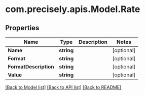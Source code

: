 
# com.precisely.apis.Model.Rate

## Properties

Name | Type | Description | Notes
------------ | ------------- | ------------- | -------------
**Name** | **string** |  | [optional] 
**Format** | **string** |  | [optional] 
**FormatDescription** | **string** |  | [optional] 
**Value** | **string** |  | [optional] 

[[Back to Model list]](../README.md#documentation-for-models)
[[Back to API list]](../README.md#documentation-for-api-endpoints)
[[Back to README]](../README.md)

